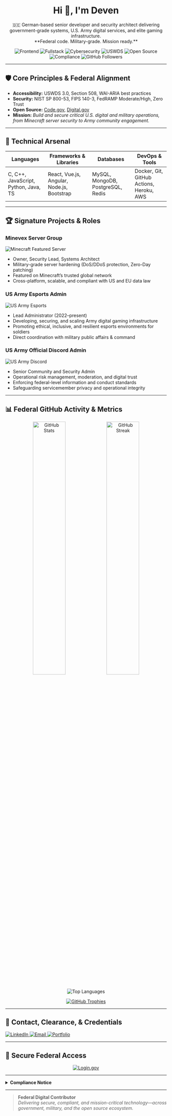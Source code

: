 

<h1 align="center">Hi 👋, I'm Deven</h1>

<p align="center">
  🇩🇪 German-based senior developer and security architect delivering government-grade systems, U.S. Army digital services, and elite gaming infrastructure.<br>
  **Federal code. Military-grade. Mission ready.**
</p>

<p align="center">
  <img src="https://img.shields.io/badge/frontend-%23009688.svg?style=for-the-badge&logo=html5&logoColor=white" alt="Frontend"/>
  <img src="https://img.shields.io/badge/fullstack-%23000000.svg?style=for-the-badge&logo=react&logoColor=white" alt="Fullstack"/>
  <img src="https://img.shields.io/badge/cybersecurity-005ea2?style=for-the-badge&logo=datadog&logoColor=white" alt="Cybersecurity"/>
  <img src="https://img.shields.io/badge/uswds-standards-2e2e2e?style=for-the-badge&logo=gov&logoColor=white" alt="USWDS"/>
  <img src="https://img.shields.io/badge/open%20source-contributor-%23121011?style=for-the-badge" alt="Open Source"/>
  <img src="https://img.shields.io/badge/federal%20compliance-NIST%20800--53-green?style=for-the-badge" alt="Compliance"/>
  <img src="https://img.shields.io/github/followers/alexdev3x?style=for-the-badge&label=Follow&logo=github" alt="GitHub Followers"/>
</p>

---

## 🛡️ Core Principles & Federal Alignment

- **Accessibility:** USWDS 3.0, Section 508, WAI-ARIA best practices  
- **Security:** NIST SP 800-53, FIPS 140-3, FedRAMP Moderate/High, Zero Trust  
- **Open Source:** [Code.gov](https://code.gov), [Digital.gov](https://digital.gov)  
- **Mission:** _Build and secure critical U.S. digital and military operations, from Minecraft server security to Army community engagement._

---

## 🚀 Technical Arsenal

| **Languages**                          | **Frameworks & Libraries**         | **Databases**                 | **DevOps & Tools**                         |
| -------------------------------------- | ---------------------------------- | ----------------------------- | ------------------------------------------ |
| C, C++, JavaScript, Python, Java, TS   | React, Vue.js, Angular, Node.js, Bootstrap | MySQL, MongoDB, PostgreSQL, Redis | Docker, Git, GitHub Actions, Heroku, AWS   |

---

## 🏆 Signature Projects & Roles

### Minevex Server Group  
![Minecraft Featured Server](https://img.shields.io/badge/Minecraft%20Featured%20Server-00c853?style=for-the-badge&logo=minecraft&logoColor=white)  
- Owner, Security Lead, Systems Architect  
- Military-grade server hardening (DoS/DDoS protection, Zero-Day patching)  
- Featured on Minecraft’s trusted global network  
- Cross-platform, scalable, and compliant with US and EU data law  

### US Army Esports Admin  
![US Army Esports](https://img.shields.io/badge/US%20Army%20Esports-332d29?style=for-the-badge&logo=unitedstatesarmy&logoColor=white)  
- Lead Administrator (2022–present)  
- Developing, securing, and scaling Army digital gaming infrastructure  
- Promoting ethical, inclusive, and resilient esports environments for soldiers  
- Direct coordination with military public affairs & command  

### US Army Official Discord Admin  
![US Army Discord](https://img.shields.io/badge/US%20Army%20Discord-005ea2?style=for-the-badge&logo=discord&logoColor=white)  
- Senior Community and Security Admin  
- Operational risk management, moderation, and digital trust  
- Enforcing federal-level information and conduct standards  
- Safeguarding servicemember privacy and operational integrity  

---

## 📊 Federal GitHub Activity & Metrics

<p align="center">
  <img src="https://github-readme-stats.vercel.app/api?username=alexdev3x&show_icons=true&theme=default&hide_border=false&locale=en" alt="GitHub Stats" width="45%"/>
  <img src="https://github-readme-streak-stats.herokuapp.com/?user=alexdev3x&theme=default&hide_border=false" alt="GitHub Streak" width="45%"/>
</p>

<p align="center">
  <img src="https://github-readme-stats.vercel.app/api/top-langs?username=alexdev3x&show_icons=true&locale=en&layout=compact" alt="Top Languages"/>
</p>

<p align="center">
  <a href="https://github.com/ryo-ma/github-profile-trophy">
    <img src="https://github-profile-trophy.vercel.app/?username=alexdev3x&margin-w=15&row=1&theme=flat" alt="GitHub Trophies"/>
  </a>
</p>

---

## 🔗 Contact, Clearance, & Credentials

<p align="left">
  <a href="https://www.linkedin.com/in/sreichenbaecher" target="_blank" rel="noopener noreferrer">
    <img src="https://img.shields.io/badge/LinkedIn-blue?style=for-the-badge&logo=linkedin&logoColor=white" alt="LinkedIn"/>
  </a>
  <a href="mailto:admin@orbitexspace.com">
    <img src="https://img.shields.io/badge/Email-Contact-informational?style=for-the-badge&logo=gmail&logoColor=white" alt="Email"/>
  </a>
  <a href="https://alexdev3x.github.io/">
    <img src="https://img.shields.io/badge/Portfolio-View-green?style=for-the-badge&logo=githubpages&logoColor=white" alt="Portfolio"/>
  </a>
</p>

---

## 🔐 Secure Federal Access

<p align="center">
  <a href="https://secure.login.gov" target="_blank" rel="noopener noreferrer">
    <img src="https://img.shields.io/badge/Sign%20in%20with-login.gov-005ea2?style=for-the-badge&logo=gov&logoColor=white" alt="Login.gov"/>
  </a>
</p>

---

<details>
<summary><strong>Compliance Notice</strong></summary>
  
- **USWDS 3.0** accessibility and color standards  
- **NIST 800-53**, **FIPS 140-3**, and Federal Zero Trust security frameworks  
- U.S. Army and DoD information control and code disclosure guidelines  

> All professional activities prioritize national defense, public safety, and operational resilience.
</details>

---

> <span style="font-weight:700;">Federal Digital Contributor</span>  
> _Delivering secure, compliant, and mission-critical technology—across government, military, and the open source ecosystem._